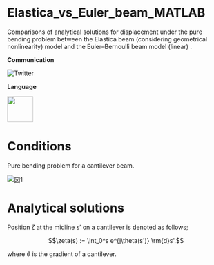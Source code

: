# Elastica_vs_Euler_beam_MATLAB
Comparisons of analytical solutions for displacement under the pure bending problem between the Elastica beam (considering geometrical nonlinearity) model and the Euler–Bernoulli beam model (linear) .


**Communication**

<a style="text-decoration: none" href="https://twitter.com/hogelungfish_" target="_blank">
    <img src="https://img.shields.io/badge/twitter-%40hogelungfish_-1da1f2.svg" alt="Twitter">
</a>
<p>

**Language**
<p>
<img src="https://cdn.jsdelivr.net/gh/devicons/devicon/icons/matlab/matlab-original.svg" width="60"/>
<p>

# Conditions
Pure bending problem for a cantilever beam.

![図1](https://github.com/KRproject-tech/Elastica_vs_Euler_beam_MATLAB/assets/114337358/6290372a-0a76-4add-a860-4353f00aed6b)

# Analytical solutions
Position $\zeta$ at the midline $s'$ on a cantilever is denoted as follows;

$$\zeta(s) := \int_0^s e^{j\theta(s')} \rm{d}s'.$$

where $\theta$ is the gradient of a cantilever.
